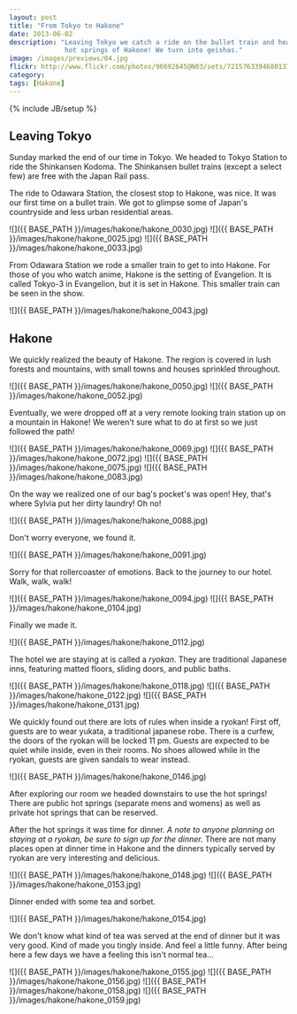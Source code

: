 ```yaml
---
layout: post
title: "From Tokyo to Hakone"
date: 2013-06-02
description: "Leaving Tokyo we catch a ride on the bullet train and head to the
              hot springs of Hakone! We turn into geishas."
image: /images/previews/04.jpg
flickr: http://www.flickr.com/photos/96692645@N03/sets/72157633946801377/
category: 
tags: [Hakone]
---
```

{% include JB/setup %}

Leaving Tokyo
-------------

Sunday marked the end of our time in Tokyo. We headed to Tokyo Station to ride the
Shinkansen Kodoma. The Shinkansen bullet trains (except a select few) are free 
with the Japan Rail pass.

The ride to Odawara Station, the closest stop to Hakone, was nice. It was our first
time on a bullet train. We got to glimpse some of Japan's countryside and less urban
residential areas.

![]({{ BASE_PATH }}/images/hakone/hakone_0030.jpg)
![]({{ BASE_PATH }}/images/hakone/hakone_0025.jpg)
![]({{ BASE_PATH }}/images/hakone/hakone_0033.jpg)

From Odawara Station we rode a smaller train to get to into Hakone. For those of you
who watch anime, Hakone is the setting of Evangelion. It is called Tokyo-3 in Evangelion,
but it is set in Hakone. This smaller train can be seen in the show. 

![]({{ BASE_PATH }}/images/hakone/hakone_0043.jpg)

Hakone
------

We quickly realized the beauty of Hakone. The region is covered in lush forests and
mountains, with small towns and houses sprinkled throughout.

![]({{ BASE_PATH }}/images/hakone/hakone_0050.jpg)
![]({{ BASE_PATH }}/images/hakone/hakone_0052.jpg)

Eventually, we were dropped off at a very remote looking train station up on a mountain
in Hakone! We weren't sure what to do at first so we just followed the path!

![]({{ BASE_PATH }}/images/hakone/hakone_0069.jpg)
![]({{ BASE_PATH }}/images/hakone/hakone_0072.jpg)
![]({{ BASE_PATH }}/images/hakone/hakone_0075.jpg)
![]({{ BASE_PATH }}/images/hakone/hakone_0083.jpg)

On the way we realized one of our bag's pocket's was open! Hey, that's where Sylvia put 
her dirty laundry! Oh no!

![]({{ BASE_PATH }}/images/hakone/hakone_0088.jpg)

Don't worry everyone, we found it.

![]({{ BASE_PATH }}/images/hakone/hakone_0091.jpg)

Sorry for that rollercoaster of emotions. Back to the journey to our hotel. Walk, walk, 
walk!

![]({{ BASE_PATH }}/images/hakone/hakone_0094.jpg)
![]({{ BASE_PATH }}/images/hakone/hakone_0104.jpg)

Finally we made it.

![]({{ BASE_PATH }}/images/hakone/hakone_0112.jpg)

The hotel we are staying at is called a *ryokan*. They are traditional Japanese inns,
featuring matted floors, sliding doors, and public baths.

![]({{ BASE_PATH }}/images/hakone/hakone_0118.jpg)
![]({{ BASE_PATH }}/images/hakone/hakone_0122.jpg)
![]({{ BASE_PATH }}/images/hakone/hakone_0131.jpg)

We quickly found out there are lots of rules when inside a ryokan! First off, guests 
are to wear yukata, a traditional japanese robe. There is a curfew, the doors
of the ryokan will be locked 11 pm. Guests are expected to be quiet while inside, even in
their rooms. No shoes allowed while in the ryokan, guests are given sandals to wear instead.

![]({{ BASE_PATH }}/images/hakone/hakone_0146.jpg)

After exploring our room we headed downstairs to use the hot springs! There are public hot
springs (separate mens and womens) as well as private hot springs that can be reserved. 

After the hot springs it was time for dinner.
_A note to anyone planning on staying at a ryokan, be sure to sign up for the dinner._ There
are not many places open at dinner time in Hakone and the dinners typically served by ryokan
are very interesting and delicious.

![]({{ BASE_PATH }}/images/hakone/hakone_0148.jpg)
![]({{ BASE_PATH }}/images/hakone/hakone_0153.jpg)

Dinner ended with some tea and sorbet. 

![]({{ BASE_PATH }}/images/hakone/hakone_0154.jpg)

We don't know what kind of tea was served at the end of dinner but it was very good. Kind
of made you tingly inside. And feel a little funny. After being here a few days we have
a feeling this isn't normal tea...

![]({{ BASE_PATH }}/images/hakone/hakone_0155.jpg)
![]({{ BASE_PATH }}/images/hakone/hakone_0156.jpg)
![]({{ BASE_PATH }}/images/hakone/hakone_0158.jpg)
![]({{ BASE_PATH }}/images/hakone/hakone_0159.jpg)
